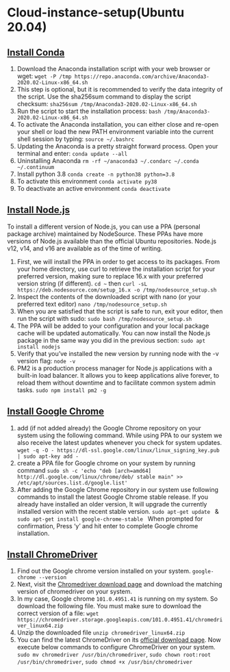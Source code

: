 # Cloud-instance-setup(Ubuntu 20.04)
## [Install Conda](https://linuxize.com/post/how-to-install-anaconda-on-ubuntu-20-04/)
  1. Download the Anaconda installation script with your web browser or wget: `wget -P /tmp https://repo.anaconda.com/archive/Anaconda3-2020.02-Linux-x86_64.sh`
  2. This step is optional, but it is recommended to verify the data integrity of the script. Use the sha256sum command to display the script checksum: `sha256sum /tmp/Anaconda3-2020.02-Linux-x86_64.sh`
  3. Run the script to start the installation process: `bash /tmp/Anaconda3-2020.02-Linux-x86_64.sh`
  4. To activate the Anaconda installation, you can either close and re-open your shell or load the new PATH environment variable into the current shell session by typing: `source ~/.bashrc`
  5. Updating the Anaconda is a pretty straight forward process. Open your terminal and enter: `conda update --all`
  6. Uninstalling Anaconda `rm -rf ~/anaconda3 ~/.condarc ~/.conda ~/.continuum`
  7. Install python 3.8 `conda create -n python38 python=3.8`
  8. To activate this environment `conda activate py38`
  9. To deactivate an active environment `conda deactivate`

## [Install Node.js](https://www.digitalocean.com/community/tutorials/how-to-install-node-js-on-ubuntu-20-04)
To install a different version of Node.js, you can use a PPA (personal package archive) maintained by NodeSource. These PPAs have more versions of Node.js available than the official Ubuntu repositories. Node.js v12, v14, and v16 are available as of the time of writing.
  1. First, we will install the PPA in order to get access to its packages. From your home directory, use curl to retrieve the installation script for your preferred version, making sure to replace 16.x with your preferred version string (if different). `cd ~`  then `curl -sL https://deb.nodesource.com/setup_16.x -o /tmp/nodesource_setup.sh`
  2. Inspect the contents of the downloaded script with nano (or your preferred text editor) `nano /tmp/nodesource_setup.sh`
  3. When you are satisfied that the script is safe to run, exit your editor, then run the script with sudo: `sudo bash /tmp/nodesource_setup.sh`
  4. The PPA will be added to your configuration and your local package cache will be updated automatically. You can now install the Node.js package in the same way you did in the previous section: `sudo apt install nodejs`
  5. Verify that you’ve installed the new version by running node with the -v version flag: `node -v`
  6. PM2 is a production process manager for Node.js applications with a built-in load balancer. It allows you to keep applications alive forever, to reload them without downtime and to facilitate common system admin tasks. `sudo npm install pm2 -g`

## [Install Google Chrome](https://tecadmin.net/install-google-chrome-in-ubuntu/)
  1. add (if not added already) the Google Chrome repository on your system using the following command. While using PPA to our system we also receive the latest updates whenever you check for system updates. `wget -q -O - https://dl-ssl.google.com/linux/linux_signing_key.pub | sudo apt-key add -`
  2. create a PPA file for Google chrome on your system by running command `sudo sh -c 'echo "deb [arch=amd64] http://dl.google.com/linux/chrome/deb/ stable main" >> /etc/apt/sources.list.d/google.list' `
  3. After adding the Google Chrome repository in our system use following commands to install the latest Google Chrome stable release. If you already have installed an older version, It will upgrade the currently installed version with the recent stable version. `sudo apt-get update ` & `sudo apt-get install google-chrome-stable ` When prompted for confirmation, Press ‘y’ and hit enter to complete Google chrome installation.

## [Install ChromeDriver](https://tecadmin.net/setup-selenium-chromedriver-on-ubuntu/)
  1. Find out the Google chrome version installed on your system. `google-chrome --version `
  2. Next, visit the [Chromedriver download page](https://chromedriver.chromium.org/downloads) and download the matching version of chromedriver on your system.
  3. In my case, Google chrome `101.0.4951.41` is running on my system. So download the following file. You must make sure to download the correct version of a file: `wget https://chromedriver.storage.googleapis.com/101.0.4951.41/chromedriver_linux64.zip`
  4. Unzip the downloaded file `unzip chromedriver_linux64.zip`
  5. You can find the latest ChromeDriver on its [official download page](https://sites.google.com/a/chromium.org/chromedriver/downloads). Now execute below commands to configure ChromeDriver on your system. `sudo mv chromedriver /usr/bin/chromedriver`, `sudo chown root:root /usr/bin/chromedriver`, `sudo chmod +x /usr/bin/chromedriver`